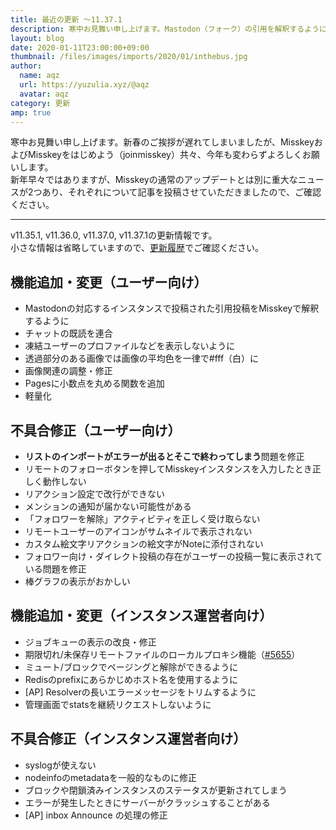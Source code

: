 ```yaml
---
title: 最近の更新 ～11.37.1
description: 寒中お見舞い申し上げます。Mastodon（フォーク）の引用を解釈するように、チャットの既読の連合 など
layout: blog
date: 2020-01-11T23:00:00+09:00
thumbnail: /files/images/imports/2020/01/inthebus.jpg
author:
  name: aqz
  url: https://yuzulia.xyz/@aqz
  avatar: aqz
category: 更新
amp: true
---
```

寒中お見舞い申し上げます。新春のご挨拶が遅れてしまいましたが、MisskeyおよびMisskeyをはじめよう（joinmisskey）共々、今年も変わらずよろしくお願いします。  
新年早々ではありますが、Misskeyの通常のアップデートとは別に重大なニュースが2つあり、それぞれについて記事を投稿させていただきましたので、ご確認ください。

----

v11.35.1, v11.36.0, v11.37.0, v11.37.1の更新情報です。  
小さな情報は省略していますので、[更新履歴](https://https://github.com/syuilo/misskey/blob/59cb7992e2d68529fcc4cc921e69349bad758594/CHANGELOG.md#11371-20200107)でご確認ください。

## 機能追加・変更（ユーザー向け）
- Mastodonの対応するインスタンスで投稿された引用投稿をMisskeyで解釈するように
- チャットの既読を連合
- 凍結ユーザーのプロファイルなどを表示しないように
- 透過部分のある画像では画像の平均色を一律で#fff（白）に
- 画像関連の調整・修正
- Pagesに小数点を丸める関数を追加
- 軽量化

## 不具合修正（ユーザー向け）
- **リストのインポートがエラーが出るとそこで終わってしまう**問題を修正
- リモートのフォローボタンを押してMisskeyインスタンスを入力したとき正しく動作しない
- リアクション設定で改行ができない
- メンションの通知が届かない可能性がある
- 「フォロワーを解除」アクティビティを正しく受け取らない
- リモートユーザーのアイコンがサムネイルで表示されない
- カスタム絵文字リアクションの絵文字がNoteに添付されない
- フォロワー向け・ダイレクト投稿の存在がユーザーの投稿一覧に表示されている問題を修正
- 棒グラフの表示がおかしい

## 機能追加・変更（インスタンス運営者向け）
- ジョブキューの表示の改良・修正
- 期限切れ/未保存リモートファイルのローカルプロキシ機能（[#5655](https://github.com/syuilo/misskey/pull/5655)）
- ミュート/ブロックでページングと解除ができるように
- Redisのprefixにあらかじめホスト名を使用するように
- [AP] Resolverの長いエラーメッセージをトリムするように
- 管理画面でstatsを継続リクエストしないように

## 不具合修正（インスタンス運営者向け）
- syslogが使えない
- nodeinfoのmetadataを一般的なものに修正
- ブロックや閉鎖済みインスタンスのステータスが更新されてしまう
- エラーが発生したときにサーバーがクラッシュすることがある
- [AP] inbox Announce の処理の修正
